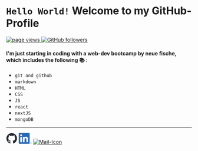 # `Hello World!` Welcome to my GitHub-Profile 

  <a href="https://github.com/e-steffen">
    <img src="https://komarev.com/ghpvc/?username=e-steffen" alt="page views">
  </a>
  <a href="https://github.com/e-steffen?tab=followers">
    <img alt="GitHub followers" src="https://img.shields.io/github/followers/e-steffen?color=green&logo=github">
  </a>


#### I'm just starting in coding with a web-dev bootcamp by neue fische, which includes the following 📚 :  
- `git and github`
- `markdown`
- `HTML`
- `CSS`
- `JS`
- `react`
- `nextJS`
- `mongoDB`

------

<a href="https://e-steffen.github.io/my-portfolio/" title="GitHub-Portfolio of Steffen"><img src="https://raw.githubusercontent.com/e-Steffen/my-portfolio/main/img/github-mark.png" height="30px"></a> <a href="https://www.linkedin.com/in/steffen-zierold/" title="LinkedIn-Profle of Steffen"><img src="https://raw.githubusercontent.com/e-Steffen/my-portfolio/main/img/LinkedIn-Logos/LinkedIn-Logos/LI-In-Bug.png" height="30px"></a> <a href="mailto:steffen.zierold@outlook.com" title="send me an eMail"><img src="https://e-steffen.github.io/my-portfolio/img/mail%2032.png" alt="Mail-Icon"></a>


